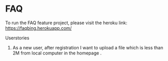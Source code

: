 # FAQ

To run the FAQ feature project, please visit the heroku link: https://faqbing.herokuapp.com/

Userstories
1. As a new user, after registration I want to upload a file which is less than 2M from local computer  in the homepage .
